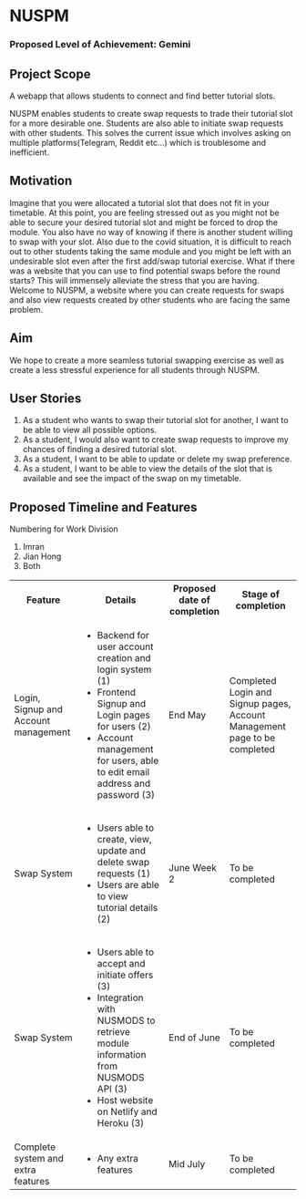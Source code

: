 # NUSPM

<h3><strong>Proposed Level of Achievement:</strong> Gemini</h3>
<h2><strong>Project Scope</strong></h2>
<p>A webapp that allows students to connect and find better tutorial slots.

NUSPM enables students to create swap requests to trade their tutorial slot for a more desirable one. Students are also able to initiate swap requests with other students. This solves the current issue which involves asking on multiple platforms(Telegram, Reddit etc…) which is troublesome and inefficient.

</p>
<h2><strong>Motivation</strong></h2>
<p>Imagine that you were allocated a tutorial slot that does not fit in your timetable. At this point, you are feeling stressed out as you might not be able to secure your desired tutorial slot and might be forced to drop the module. You also have no way of knowing if there is another student willing to swap with your slot. Also due to the covid situation, it is difficult to reach out to other students taking the same module and you might be left with an undesirable slot even after the first add/swap tutorial exercise. What if there was a website that you can use to find potential swaps before the round starts? This will immensely alleviate the stress that you are having. Welcome to NUSPM, a website where you can create requests for swaps and also view requests created by other students who are facing the same problem.</p>
<h2><strong>Aim</strong></h2>
<p>We hope to create a more seamless tutorial swapping exercise as well as create a less stressful experience for all students through NUSPM.</p>
<h2><strong>User Stories</strong></h2>
<ol>
  <li>As a student who wants to swap their tutorial slot for another, I want to be able to view all possible options.
</li>
  <li>As a student, I would also want to create swap requests to improve my chances of finding a desired tutorial slot.</li>
  <li>As a student, I want to be able to update or delete my swap preference.</li>
  <li>As a student, I want to be able to view the details of the slot that is available and see the impact of the swap on my timetable.
</li>
</ol>
<h2><strong>Proposed Timeline and Features</strong></h2>
<p>
Numbering for Work Division
</p>
<ol>
  <li> Imran </li>
  <li> Jian Hong </li>
  <li> Both </li>
</ol>

<table>
	<tr>
		<th>Feature</th>
		<th>Details</th>
		<th>Proposed date of completion</th>
    <th>Stage of completion</th>
 	</tr>
 	<tr>
    <td>Login, Signup and Account management</td>
   	<td>
      <ul>
        <li>Backend for user account creation and login system (1)</li>
        <li>Frontend Signup and Login pages for users (2)</li>
        <li>Account management for users, able to edit email address and password (3)</li>
    </td>
		<td>End May</td>
    <td>Completed Login and Signup pages, Account Management page to be completed</td>
 	</tr>
	<tr>
  	<td>Swap System</td>
   	<td>
      <ul>
        <li>Users able to create, view, update and delete swap requests (1)</li>
        <li>Users are able to view tutorial details (2)</li>
      </ul>
    </td>
		<td>June Week 2</td>
    <td>To be completed</td>
 	</tr>
	<tr>
  	<td>Swap System</td>
   	<td>
      <ul>
        <li>Users able to accept and initiate offers (3)</li>
        <li>Integration with NUSMODS to retrieve module information from NUSMODS API (3)</li>
        <li>Host website on Netlify and Heroku (3)</li>
      </ul>
    </td>
		<td>End of June</td>
    <td>To be completed</td>
 	</tr>
	<tr>
  	<td>Complete system and extra features</td>
    <td>
      <ul>
        <li>Any extra features</li>
      </ul>
    </td>
		<td>Mid July</td>
    <td>To be completed</td>
 	</tr>
</table>


